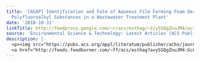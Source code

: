 ```yaml
---
title: '[ASAP] Identification and Fate of Aqueous Film Forming Foam Derived Per- and
  Polyfluoroalkyl Substances in a Wastewater Treatment Plant'
date: '2018-10-31'
linkTitle: http://feedproxy.google.com/~r/acs/esthag/~3/ySSQgZnuJM4/acs.est.8b04028
source: 'Environmental Science & Technology: Latest Articles (ACS Publications)'
description: |-
  <p><img src="https://pubs.acs.org/appl/literatum/publisher/achs/journals/content/esthag/0/esthag.ahead-of-print/acs.est.8b04028/20181031/images/medium/es-2018-04028j_0006.gif" alt="TOC Graphic"/></p><div><cite>Environmental Science & Technology</cite></div><div>DOI: 10.1021/acs.est.8b04028</div><div class="feedflare">
  <a href="http://feeds.feedburner.com/~ff/acs/esthag?a=ySSQgZnuJM4:GcCAkUaig4M:yIl2AUoC8zA"><img src="http://feeds.feedburner.com/~ff/acs/esthag?d=yIl2AUoC8zA" border="0"></img></a>
---
```

